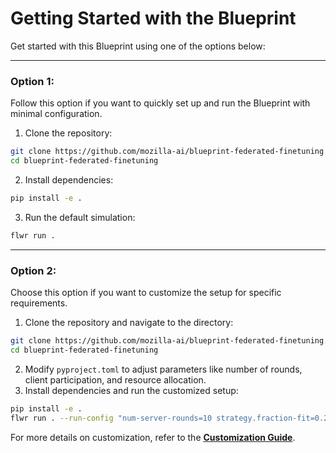 # **Getting Started with the Blueprint**

Get started with this Blueprint using one of the options below:

---

### **Option 1:**
Follow this option if you want to quickly set up and run the Blueprint with minimal configuration.

1. Clone the repository:
```bash
git clone https://github.com/mozilla-ai/blueprint-federated-finetuning.git
cd blueprint-federated-finetuning
```
2. Install dependencies:
```bash
pip install -e .
```
3. Run the default simulation:
```bash
flwr run .
```

---

### **Option 2:**
Choose this option if you want to customize the setup for specific requirements.

1. Clone the repository and navigate to the directory:
```bash
git clone https://github.com/mozilla-ai/blueprint-federated-finetuning.git
cd blueprint-federated-finetuning
```
2. Modify `pyproject.toml` to adjust parameters like number of rounds, client participation, and resource allocation.
3. Install dependencies and run the customized setup:
```bash
pip install -e .
flwr run . --run-config "num-server-rounds=10 strategy.fraction-fit=0.25"
```

For more details on customization, refer to the **[Customization Guide](customization.md)**.

